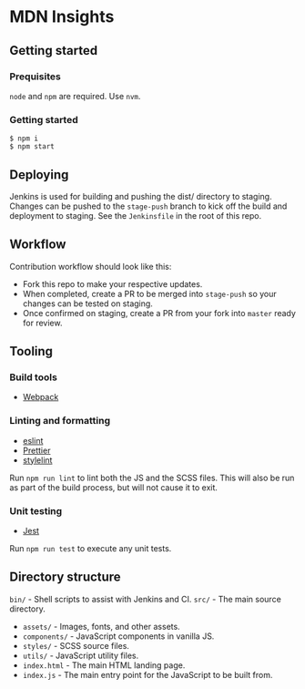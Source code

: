 # MDN Insights

## Getting started

### Prequisites

`node` and `npm` are required. Use `nvm`.

### Getting started

    $ npm i
    $ npm start

## Deploying

Jenkins is used for building and pushing the dist/ directory to staging. Changes can be pushed to the `stage-push` branch to kick off the build and deployment to staging. See the `Jenkinsfile` in the root of this repo.

## Workflow

Contribution workflow should look like this:

- Fork this repo to make your respective updates.
- When completed, create a PR to be merged into `stage-push` so your changes can be tested on staging.
- Once confirmed on staging, create a PR from your fork into `master` ready for review.

## Tooling

### Build tools

- [Webpack](http://browserify.org/)

### Linting and formatting

- [eslint](https://eslint.org/)
- [Prettier](https://prettier.io/)
- [stylelint](https://github.com/stylelint/stylelint)

Run `npm run lint` to lint both the JS and the SCSS files. This will also be run as part of the build process, but will not cause it to exit.

### Unit testing

- [Jest](https://jestjs.io/)

Run `npm run test` to execute any unit tests.

## Directory structure

`bin/` - Shell scripts to assist with Jenkins and CI.
`src/` - The main source directory.
- `assets/` - Images, fonts, and other assets.
- `components/` - JavaScript components in vanilla JS.
- `styles/` - SCSS source files.
- `utils/` - JavaScript utility files.
- `index.html` - The main HTML landing page.
- `index.js` - The main entry point for the JavaScript to be built from.

